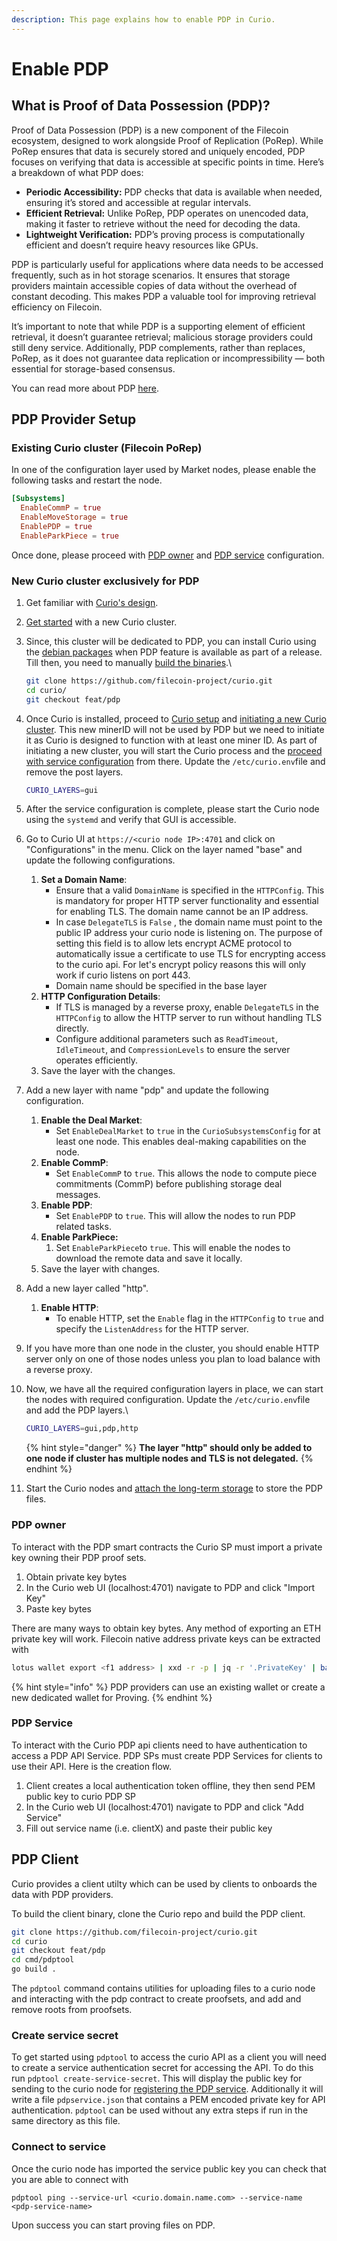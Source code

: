 ```yaml
---
description: This page explains how to enable PDP in Curio.
---
```


# Enable PDP

## What is Proof of Data Possession (PDP)?

Proof of Data Possession (PDP) is a new component of the Filecoin ecosystem, designed to work alongside Proof of Replication (PoRep). While PoRep ensures that data is securely stored and uniquely encoded, PDP focuses on verifying that data is accessible at specific points in time. Here’s a breakdown of what PDP does:

* **Periodic Accessibility:** PDP checks that data is available when needed, ensuring it’s stored and accessible at regular intervals.
* **Efficient Retrieval:** Unlike PoRep, PDP operates on unencoded data, making it faster to retrieve without the need for decoding the data.
* **Lightweight Verification:** PDP’s proving process is computationally efficient and doesn’t require heavy resources like GPUs.

PDP is particularly useful for applications where data needs to be accessed frequently, such as in hot storage scenarios. It ensures that storage providers maintain accessible copies of data without the overhead of constant decoding. This makes PDP a valuable tool for improving retrieval efficiency on Filecoin.

It’s important to note that while PDP is a supporting element of efficient retrieval, it doesn’t guarantee retrieval; malicious storage providers could still deny service. Additionally, PDP complements, rather than replaces, PoRep, as it does not guarantee data replication or incompressibility — both essential for storage-based consensus.

You can read more about PDP [here](https://medium.com/@filoz/the-pdp-journey-an-in-depth-look-at-how-pdp-works-4b6079f4baad).

## PDP Provider Setup

### Existing Curio cluster (Filecoin PoRep)

In one of the configuration layer used by Market nodes, please enable the following tasks and restart the node.

```toml
[Subsystems]
  EnableCommP = true
  EnableMoveStorage = true
  EnablePDP = true
  EnableParkPiece = true
```

Once done, please proceed with [PDP owner](Enable-PDP.md#pdp-owner) and [PDP service](Enable-PDP.md#pdp-service) configuration.

### New Curio cluster exclusively for PDP

1. Get familiar with [Curio's design](../design/).
2. [Get started](../getting-started.md) with a new Curio cluster.
3.  Since, this cluster will be dedicated to PDP, you can install Curio using the [debian packages](../installation.md#debian-package-installation) when PDP feature is available as part of a release. Till then, you need to manually [build the binaries](../installation.md#linux-build-from-source).\


    ```bash
    git clone https://github.com/filecoin-project/curio.git
    cd curio/
    git checkout feat/pdp
    ```


4.  Once Curio is installed, proceed to [Curio setup](../setup.md) and [initiating a new Curio cluster](../setup.md#initiating-a-new-curio-cluster). This new minerID will not be used by PDP but we need to initiate it as Curio is designed to function with at least one miner ID. As part of initiating a new cluster, you will start the Curio process and the [proceed with service configuration](../curio-service.md) from there. Update the `/etc/curio.env`file and remove the post layers.



    ```bash
    CURIO_LAYERS=gui
    ```


5. After the service configuration is complete, please start the Curio node using the `systemd` and verify that GUI is accessible.
6. Go to Curio UI at `https://<curio node IP>:4701` and click on "Configurations" in the menu. Click on the layer named "base" and update the following configurations.
   1. **Set a Domain Name**:
      * Ensure that a valid `DomainName` is specified in the `HTTPConfig`. This is mandatory for proper HTTP server functionality and essential for enabling TLS. The domain name cannot be an IP address.
      * In case `DelegateTLS`  is `False` , the domain name must point to the public IP address your curio node is listening on. The purpose of setting this field is to allow lets encrypt ACME protocol to automatically issue a certificate to use TLS for encrypting access to the curio api. For let's encrypt policy reasons this will only work if curio listens on port 443.
      * Domain name should be specified in the base layer
   2. **HTTP Configuration Details**:
      * If TLS is managed by a reverse proxy, enable `DelegateTLS` in the `HTTPConfig` to allow the HTTP server to run without handling TLS directly.
      * Configure additional parameters such as `ReadTimeout`, `IdleTimeout`, and `CompressionLevels` to ensure the server operates efficiently.
   3. Save the layer with the changes.
7. Add a new layer with name "pdp" and update the following configuration.
   1. **Enable the Deal Market**:
      * Set `EnableDealMarket` to `true` in the `CurioSubsystemsConfig` for at least one node. This enables deal-making capabilities on the node.
   2. **Enable CommP**:
      * Set `EnableCommP` to `true`. This allows the node to compute piece commitments (CommP) before publishing storage deal messages.
   3. **Enable PDP**:
      * Set `EnablePDP` to `true`. This will allow the nodes to run PDP related tasks.
   4. **Enable ParkPiece:**
      1. Set `EnableParkPiece`to `true`. This will enable the nodes to download the remote data and save it locally.
   5. Save the layer with changes.
8. Add a new layer called "http".
   1. **Enable HTTP**:&#x20;
      * To enable HTTP, set the `Enable` flag in the `HTTPConfig` to `true` and specify the `ListenAddress` for the HTTP server.
9. If you have more than one node in the cluster, you should enable HTTP server only on one of those nodes unless you plan to load balance with a reverse proxy.
10. Now, we have all the required configuration layers in place, we can start the nodes with required configuration. Update the `/etc/curio.env`file and add the PDP layers.\


    ```bash
    CURIO_LAYERS=gui,pdp,http
    ```



    {% hint style="danger" %}
    **The layer "http" should only be added to one node if cluster has multiple nodes and TLS is not delegated.**
    {% endhint %}
11. Start the Curio nodes and [attach the long-term storage](../storage-configuration.md#adding-long-term-storage-location) to store the PDP files.

### PDP owner

To interact with the PDP smart contracts the Curio SP must import a private key owning their PDP proof sets.

1. Obtain private key bytes
2. In the Curio web UI (localhost:4701) navigate to PDP and click "Import Key"
3. Paste key bytes

There are many ways to obtain key bytes. Any method of exporting an ETH private key will work. Filecoin native address private keys can be extracted with

```bash
lotus wallet export <f1 address> | xxd -r -p | jq -r '.PrivateKey' | base64 -d | xxd -p -c 32
```

{% hint style="info" %}
PDP providers can use an existing wallet or create a new dedicated wallet for Proving.
{% endhint %}

### PDP Service

To interact with the Curio PDP api clients need to have authentication to access a PDP API Service. PDP SPs must create PDP Services for clients to use their API. Here is the creation flow.

1. Client creates a local authentication token offline, they then send PEM public key to curio PDP SP
2. In the Curio web UI (localhost:4701) navigate to PDP and click "Add Service"
3. Fill out service name (i.e. clientX) and paste their public key

## PDP Client

Curio provides a client utilty which can be used by clients to onboards the data with PDP providers.

To build the client binary, clone the Curio repo and build the PDP client.&#x20;

```bash
git clone https://github.com/filecoin-project/curio.git
cd curio
git checkout feat/pdp
cd cmd/pdptool
go build .
```

The `pdptool` command contains utilities for uploading files to a curio node and interacting with the pdp contract to create proofsets, and add and remove roots from proofsets.

### Create service secret

To get started using `pdptool` to access the curio API as a client you will need to create a service authentication secret for accessing the API. To do this run `pdptool create-service-secret`. This will display the public key for sending to the curio node for [registering the PDP service](Enable-PDP.md#pdp-service). Additionally it will write a file `pdpservice.json` that contains a PEM encoded private key for API authentication. `pdptool` can be used without any extra steps if run in the same directory as this file.

### Connect to service

Once the curio node has imported the service public key you can check that you are able to connect with

```
pdptool ping --service-url <curio.domain.name.com> --service-name <pdp-service-name>
```

Upon success you can start proving files on PDP.
